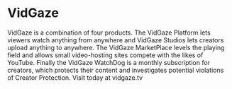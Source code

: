 # VidGaze
VidGaze is a combination of four products.  The VidGaze Platform lets viewers watch anything from anywhere and VidGaze Studios lets creators upload anything to anywhere.  The VidGaze MarketPlace levels the playing field and allows small video-hosting sites compete with the likes of YouTube.  Finally the VidGaze WatchDog is a monthly subscription for creators, which protects their content and investigates potential violations of Creator Protection.  Visit today at vidgaze.tv
